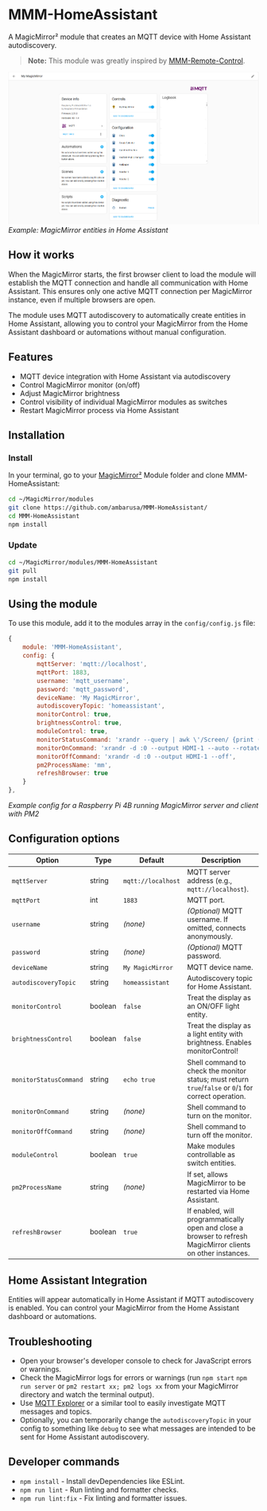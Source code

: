 # MMM-HomeAssistant
A MagicMirror² module that creates an MQTT device with Home Assistant autodiscovery.

> **Note:** This module was greatly inspired by [MMM-Remote-Control](https://github.com/Jopyth/MMM-Remote-Control).

![Example of MMM-HomeAssistant](./example_MMM-HomeAsisstant.png)
*Example: MagicMirror entities in Home Assistant*

## How it works

When the MagicMirror starts, the first browser client to load the module will establish the MQTT connection and handle all communication with Home Assistant. This ensures only one active MQTT connection per MagicMirror instance, even if multiple browsers are open.

The module uses MQTT autodiscovery to automatically create entities in Home Assistant, allowing you to control your MagicMirror from the Home Assistant dashboard or automations without manual configuration.

## Features

- MQTT device integration with Home Assistant via autodiscovery
- Control MagicMirror monitor (on/off)
- Adjust MagicMirror brightness
- Control visibility of individual MagicMirror modules as switches
- Restart MagicMirror process via Home Assistant

## Installation

### Install

In your terminal, go to your [MagicMirror²][mm] Module folder and clone MMM-HomeAssistant:

```bash
cd ~/MagicMirror/modules
git clone https://github.com/ambarusa/MMM-HomeAssistant/
cd MMM-HomeAssistant
npm install
```

### Update

```bash
cd ~/MagicMirror/modules/MMM-HomeAssistant
git pull
npm install
```

## Using the module

To use this module, add it to the modules array in the `config/config.js` file:

```js
{
    module: 'MMM-HomeAssistant',
    config: {
        mqttServer: 'mqtt://localhost',
        mqttPort: 1883,
        username: 'mqtt_username',
        password: 'mqtt_password',
        deviceName: 'My MagicMirror',
        autodiscoveryTopic: 'homeassistant',
        monitorControl: true,
        brightnessControl: true,
        moduleControl: true,
        monitorStatusCommand: 'xrandr --query | awk \'/Screen/ {print ($8 > 320) ? "true" : "false"}\'',
        monitorOnCommand: 'xrandr -d :0 --output HDMI-1 --auto --rotate right',
        monitorOffCommand: 'xrandr -d :0 --output HDMI-1 --off',
        pm2ProcessName: 'mm',
        refreshBrowser: true
    }
},
```
*Example config for a Raspberry Pi 4B running MagicMirror server and client with PM2*

## Configuration options

| Option                | Type     | Default             | Description                                                                                                         |
|-----------------------|----------|---------------------|---------------------------------------------------------------------------------------------------------------------|
| `mqttServer`          | string   | `mqtt://localhost`  | MQTT server address (e.g., `mqtt://localhost`).                                                                     |
| `mqttPort`            | int      | `1883`              | MQTT port.                                                                                                          |
| `username`            | string   | *(none)*            | *(Optional)* MQTT username. If omitted, connects anonymously.                                                       |
| `password`            | string   | *(none)*            | *(Optional)* MQTT password.                                                                                         |
| `deviceName`          | string   | `My MagicMirror`    | MQTT device name.                                                                                                   |
| `autodiscoveryTopic`  | string   | `homeassistant`     | Autodiscovery topic for Home Assistant.                                                                             |
| `monitorControl`      | boolean  | `false`             | Treat the display as an ON/OFF light entity.                                                                        |
| `brightnessControl`   | boolean  | `false`             | Treat the display as a light entity with brightness. Enables monitorControl!                                        |
| `monitorStatusCommand`| string   | `echo true`         | Shell command to check the monitor status; must return `true`/`false` or `0`/`1` for correct operation.             |
| `monitorOnCommand`    | string   | *(none)*            | Shell command to turn on the monitor.                                                                               |
| `monitorOffCommand`   | string   | *(none)*            | Shell command to turn off the monitor.                                                                              |
| `moduleControl`       | boolean  | `true`              | Make modules controllable as switch entities.                                                                       |
| `pm2ProcessName`      | string   | *(none)*            | If set, allows MagicMirror to be restarted via Home Assistant.                                                      |
| `refreshBrowser`      | boolean  | `true`              | If enabled, will programmatically open and close a browser to refresh MagicMirror clients on other instances.       |

## Home Assistant Integration

Entities will appear automatically in Home Assistant if MQTT autodiscovery is enabled. You can control your MagicMirror from the Home Assistant dashboard or automations.

## Troubleshooting

- Open your browser's developer console to check for JavaScript errors or warnings.
- Check the MagicMirror logs for errors or warnings (run `npm start` `npm run server` or `pm2 restart xx; pm2 logs xx` from your MagicMirror directory and watch the terminal output).
- Use [MQTT Explorer](https://mqtt-explorer.com/) or a similar tool to easily investigate MQTT messages and topics.
- Optionally, you can temporarily change the `autodiscoveryTopic` in your config to something like `debug` to see what messages are intended to be sent for Home Assistant autodiscovery.


## Developer commands

- `npm install` - Install devDependencies like ESLint.
- `npm run lint` - Run linting and formatter checks.
- `npm run lint:fix` - Fix linting and formatter issues.

[mm]: https://github.com/MagicMirrorOrg/MagicMirror
